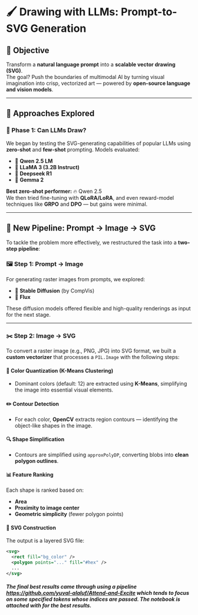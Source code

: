 # 🖌️ Drawing with LLMs: Prompt-to-SVG Generation

## 🚀 Objective  
Transform a **natural language prompt** into a **scalable vector drawing (SVG)**.  
The goal? Push the boundaries of multimodal AI by turning visual imagination into crisp, vectorized art — powered by **open-source language and vision models**.

---

## 🧪 Approaches Explored

### 🧠 Phase 1: Can LLMs Draw?

We began by testing the SVG-generating capabilities of popular LLMs using **zero-shot** and **few-shot** prompting. Models evaluated:

- 🤖 **Qwen 2.5 LM**
- 🦙 **LLaMA 3 (3.2B Instruct)**
- 🔬 **Deepseek R1**
- 🌟 **Gemma 2**

**Best zero-shot performer:** 🔥 Qwen 2.5  
We then tried fine-tuning with **QLoRA/LoRA**, and even reward-model techniques like **GRPO** and **DPO** — but gains were minimal.

---

## 🔁 New Pipeline: Prompt → Image → SVG

To tackle the problem more effectively, we restructured the task into a **two-step pipeline**:

### 🖼️ Step 1: Prompt → Image  
For generating raster images from prompts, we explored:

- 🎨 **Stable Diffusion** (by CompVis)
- 🌈 **Flux**

These diffusion models offered flexible and high-quality renderings as input for the next stage.

---

### ✂️ Step 2: Image → SVG  

To convert a raster image (e.g., PNG, JPG) into SVG format, we built a **custom vectorizer** that processes a `PIL.Image` with the following steps:

#### 🧵 Color Quantization (K-Means Clustering)
- Dominant colors (default: 12) are extracted using **K-Means**, simplifying the image into essential visual elements.

#### ✏️ Contour Detection
- For each color, **OpenCV** extracts region contours — identifying the object-like shapes in the image.

#### 🔍 Shape Simplification
- Contours are simplified using `approxPolyDP`, converting blobs into **clean polygon outlines**.

#### 📊 Feature Ranking
Each shape is ranked based on:
- **Area**
- **Proximity to image center**
- **Geometric simplicity** (fewer polygon points)

#### 🧱 SVG Construction
The output is a layered SVG file:
```xml
<svg>
  <rect fill="bg_color" />
  <polygon points="..." fill="#hex" />
  ...
</svg>
```

##### The final best results came through using a pipeline https://github.com/yuval-alaluf/Attend-and-Excite which tends to focus on some specified tokens whose indices are passed. The notebook is attached with for the best results.
